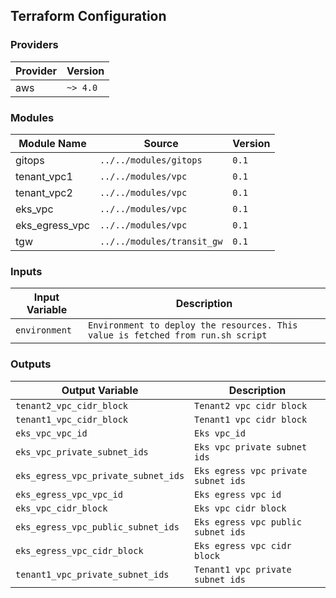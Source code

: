 ## Terraform Configuration

### Providers

| Provider | Version |
|---|---|
| aws | `~> 4.0` |

### Modules

| Module Name | Source | Version |
|---|---|---|
| gitops | `../../modules/gitops` | `0.1` |
| tenant_vpc1 | `../../modules/vpc` | `0.1` |
| tenant_vpc2 | `../../modules/vpc` | `0.1` |
| eks_vpc | `../../modules/vpc` | `0.1` |
| eks_egress_vpc | `../../modules/vpc` | `0.1` |
| tgw | `../../modules/transit_gw` | `0.1` |

### Inputs

| Input Variable | Description |
|---|---|
| `environment` | `Environment to deploy the resources. This value is fetched from run.sh script` |

### Outputs

| Output Variable | Description |
|---|---|
| `tenant2_vpc_cidr_block` | `Tenant2 vpc cidr block` |
| `tenant1_vpc_cidr_block` | `Tenant1 vpc cidr block` |
| `eks_vpc_vpc_id` | `Eks vpc_id` |
| `eks_vpc_private_subnet_ids` | `Eks vpc private subnet ids` |
| `eks_egress_vpc_private_subnet_ids` | `Eks egress vpc private subnet ids` |
| `eks_egress_vpc_vpc_id` | `Eks egress vpc id` |
| `eks_vpc_cidr_block` | `Eks vpc cidr block` |
| `eks_egress_vpc_public_subnet_ids` | `Eks egress vpc public subnet ids` |
| `eks_egress_vpc_cidr_block` | `Eks egress vpc cidr block` |
| `tenant1_vpc_private_subnet_ids` | `Tenant1 vpc private subnet ids` |
